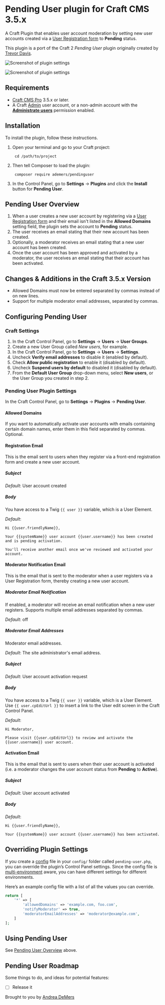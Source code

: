 # Pending User plugin for Craft CMS 3.5.x

A Craft Plugin that enables user account moderation by setting new user accounts created via a [User Registration form](https://craftcms.com/docs/3.x/dev/examples/user-registration-form.html) to **Pending** status.

This plugin is a port of the Craft 2 *Pending User* plugin originally created by [Trevor Davis](https://github.com/davist11).

![Screenshot of plugin settings](resources/img/craft-pending-user-plugins.png)

![Screenshot of plugin settings](resources/img/craft-pending-user-settings.png)

## Requirements

- [Craft CMS Pro](https://craftcms.com/pricing) 3.5.x or later.
- A Craft [Admin](https://craftcms.com/docs/3.x/user-management.html#admin-accounts) user account, or a non-admin account with the [**Administrate users**](https://craftcms.com/docs/3.x/user-management.html#permissions) permission enabled.

## Installation

To install the plugin, follow these instructions.

1. Open your terminal and go to your Craft project:

        cd /path/to/project

2. Then tell Composer to load the plugin:

        composer require ademers/pendinguser

3. In the Control Panel, go to **Settings** → **Plugins** and click the **Install** button for **Pending User**.

## Pending User Overview

1. When a user creates a new user account by registering via a [User Registration form](https://craftcms.com/docs/3.x/dev/examples/user-registration-form.html) and their email isn't listed in the **Allowed Domains** setting field, the plugin sets the account to **Pending** status.
2. The user receives an email stating that their new account has been created.
3. Optionally, a moderator receives an email stating that a new user account has been created.
4. Once the user account has been approved and activated by a moderator, the user receives an email stating that their account has been activated.

## Changes & Additions in the Craft 3.5.x Version

- Allowed Domains must now be entered separated by commas instead of on new lines.
- Support for multiple moderator email addresses, separated by commas.

## Configuring Pending User

### Craft Settings

1. In the Craft Control Panel, go to **Settings** -> **Users** -> **User Groups**.
2. Create a new User Group called *New users*, for example.
3. In the Craft Control Panel, go to **Settings** -> **Users** -> **Settings**.
4. Uncheck **Verify email addresses** to disable it (enabled by default).
5. Check **Allow public registration** to enable it (disabled by default).
6. Uncheck **Suspend users by default** to disabled it (disabled by default).
7. From the **Default User Group** drop-down menu, select **New users**, or the User Group you created in step 2.

### Pending User Plugin Settings

In the Craft Control Panel, go to **Settings** -> **Plugins** -> **Pending User**.

#### Allowed Domains
If you want to automatically activate user accounts with emails containing certain domain names, enter them in this field separated by commas. Optional.

#### Registration Email

This is the email sent to users when they register via a front-end registration form and create a new user account.

##### Subject

*Default*: User account created

##### Body

You have access to a Twig `{{ user }}` variable, which is a User Element.

*Default*:

```twig
Hi {{user.friendlyName}},

Your {{systemName}} user account {{user.username}} has been created and is pending activation.

You'll receive another email once we've reviewed and activated your account.
```

#### Moderator Notification Email

This is the email that is sent to the moderator when a user registers via a User Registration form, thereby creating a new user account.

##### Moderator Email Notification

If enabled, a moderator will receive an email notification when a new user registers. Supports multiple email addresses separated by commas.

*Default*: off

##### Moderator Email Addresses

Moderator email addresses.

*Default*: The site administrator's email address.

##### Subject

*Default*: User account activation request

##### Body

You have access to a Twig `{{ user }}` variable, which is a User Element. Use `{{ user.cpEditUrl }}` to insert a link to the User edit screen in the Craft Control Panel.

*Default*:
```twig
Hi Moderator,

Please visit {{user.cpEditUrl}} to review and activate the {{user.username}} user account.
```

#### Activation Email

This is the email that is sent to users when their user account is activated (i.e. a moderator changes the user account status from **Pending** to **Active**).

##### Subject

*Default*: User account activated

##### Body

*Default*:

```twig
Hi {{user.friendlyName}},

Your {{systemName}} user account {{user.username}} has been activated.
```

## Overriding Plugin Settings

If you create a [config](https://craftcms.com/docs/3.x/config/config-settings.html) file in your `config/` folder called `pending-user.php`, you can override the plugin’s Control Panel settings. Since the config file is [multi-environment](https://craftcms.com/docs/3.x/config/#environmental-configuration) aware, you can have different settings for different environments.

Here’s an example config file with a list of all the values you can override.

```php
return [
    '*' => [
        'allowedDomains' => 'example.com, foo.com',
        'notifyModerator' => true,
        'moderatorEmailAddresses' => 'moderator@example.com',
    ]
];
```

## Using Pending User

See [Pending User Overview](#pendinguser-overview) above.

## Pending User Roadmap

Some things to do, and ideas for potential features:

- [ ] Release it

Brought to you by [Andrea DeMers](https://andreademers.com)

